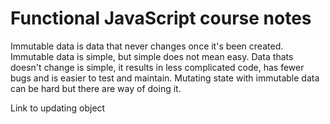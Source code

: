 # Functional JavaScript course notes

Immutable data is data that never changes once it's been created. Immutable data is simple, but simple does not mean easy. Data thats doesn't change is simple, it results in less complicated code, has fewer bugs and is easier to test and maintain.
Mutating state with immutable data can be hard but there are way of doing it.

Link to updating object